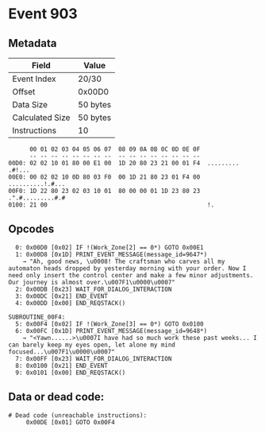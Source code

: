 # Event 903

## Metadata

| Field           | Value    |
|-----------------|----------|
| Event Index     | 20/30    |
| Offset          | 0x00D0   |
| Data Size       | 50 bytes |
| Calculated Size | 50 bytes |
| Instructions    | 10       |

```
      00 01 02 03 04 05 06 07  08 09 0A 0B 0C 0D 0E 0F
      -- -- -- -- -- -- -- --  -- -- -- -- -- -- -- --
00D0: 02 02 10 01 80 00 E1 00  1D 20 80 23 21 00 01 F4  ......... .#!...
00E0: 00 02 02 10 0D 80 03 F0  00 1D 21 80 23 01 F4 00  ..........!.#...
00F0: 1D 22 80 23 02 03 10 01  80 00 00 01 1D 23 80 23  .".#.........#.#
0100: 21 00                                             !.              
```

## Opcodes

```
  0: 0x00D0 [0x02] IF !(Work_Zone[2] == 0*) GOTO 0x00E1
  1: 0x00D8 [0x1D] PRINT_EVENT_MESSAGE(message_id=9647*)
    → "Ah, good news, \u0008! The craftsman who carves all my automaton heads dropped by yesterday morning with your order. Now I need only insert the control center and make a few minor adjustments. Our journey is almost over.\u007F1\u0000\u0007"
  2: 0x00DB [0x23] WAIT_FOR_DIALOG_INTERACTION
  3: 0x00DC [0x21] END_EVENT
  4: 0x00DD [0x00] END_REQSTACK()

SUBROUTINE_00F4:
  5: 0x00F4 [0x02] IF !(Work_Zone[3] == 0*) GOTO 0x0100
  6: 0x00FC [0x1D] PRINT_EVENT_MESSAGE(message_id=9648*)
    → "<Yawn......>\u0007I have had so much work these past weeks... I can barely keep my eyes open, let alone my mind focused...\u007F1\u0000\u0007"
  7: 0x00FF [0x23] WAIT_FOR_DIALOG_INTERACTION
  8: 0x0100 [0x21] END_EVENT
  9: 0x0101 [0x00] END_REQSTACK()
```

## Data or dead code:

```
# Dead code (unreachable instructions):
     0x00DE [0x01] GOTO 0x00F4
```